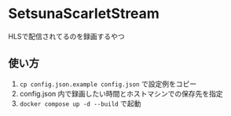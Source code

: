 # SetsunaScarletStream
HLSで配信されてるのを録画するやつ

## 使い方
1. `cp config.json.example config.json` で設定例をコピー
2. config.json 内で録画したい時間とホストマシンでの保存先を指定
3. `docker compose up -d --build` で起動
